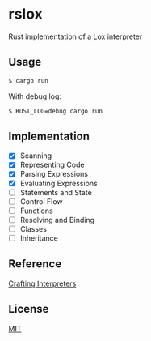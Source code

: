 # rslox
Rust implementation of a Lox interpreter  

## Usage
```sh
$ cargo run
```

With debug log: 
```sh 
$ RUST_LOG=debug cargo run
```

## Implementation
- [x] Scanning 
- [x] Representing Code
- [x] Parsing Expressions
- [x] Evaluating Expressions
- [ ] Statements and State
- [ ] Control Flow
- [ ] Functions
- [ ] Resolving and Binding
- [ ] Classes
- [ ] Inheritance

## Reference
[Crafting Interpreters](https://github.com/munificent/craftinginterpreters)

## License
[MIT](./LICENSE)